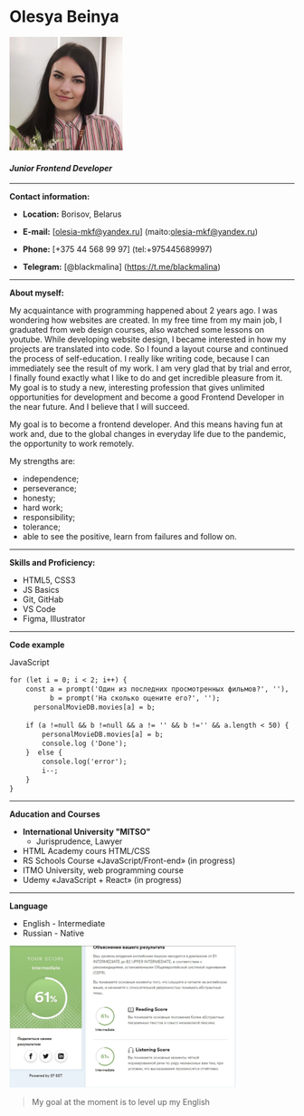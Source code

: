 # __Olesya Beinya__
<img src="./jpg/my face.jpg" width="200" height="200" />

#### _Junior Frontend Developer_

----
__Contact information:__ 

* **Location:** Borisov, Belarus

* **E-mail:** [olesia-mkf@yandex.ru] (maito:olesia-mkf@yandex.ru)  

* **Phone:** [+375 44 568 99 97] (tel:+975445689997)

* **Telegram:** [@blackmalina] (https://t.me/blackmalina)

----

__About myself:__

My acquaintance with programming happened about 2 years ago. I was wondering how websites are created. In my free time from my main job, I graduated from web design courses, also watched some lessons on youtube. While developing website design, I became interested in how my projects are translated into code. So I found a layout course and continued the process of self-education. I really like writing code, because I can immediately see the result of my work. I am very glad that by trial and error, I finally found exactly what I like to do and get incredible pleasure from it.
My goal is to study a new, interesting profession that gives unlimited opportunities for development and become a good Frontend Developer in the near future. And I believe that I will succeed.

My goal is to become a frontend developer. And this means having fun at work and, due to the global changes in everyday life due to the pandemic, the opportunity to work remotely.


My strengths are:

* independence;
* perseverance;
* honesty;
* hard work;
* responsibility;
* tolerance;
* able to see the positive, learn from failures and follow on.

----

__Skills and Proficiency:__

* HTML5, CSS3
* JS Basics
* Git, GitHab
* VS Code
* Figma, Illustrator

----
__Code example__

JavaScript


```
for (let i = 0; i < 2; i++) {
    const a = prompt('Один из последних просмотренных фильмов?', ''),
          b = prompt('На сколько оцените его?', '');
      personalMovieDB.movies[a] = b;
      
    if (a !=null && b !=null && a != '' && b !='' && a.length < 50) {
        personalMovieDB.movies[a] = b;
        console.log ('Done');
    }  else {
        console.log('error');
        i--;
    }
}
```

----

__Aducation and Courses__

* **International University "MITSO"**
  * Jurisprudence, Lawyer
* HTML Academy cours HTML/CSS
* RS Schools Course «JavaScript/Front-end» (in progress)
* ITMO University, web programming course
* Udemy  «JavaScript + React» (in progress)


----

__Language__ 

* English - Intermediate
* Russian - Native

<img src="./jpg/screen.jpg" width="400" height="250" />

> My goal at the moment is to level up my English

